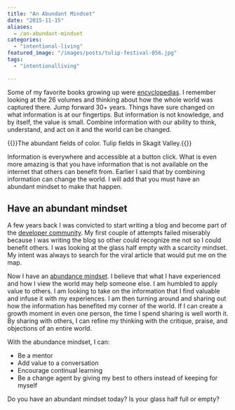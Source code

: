 ```yaml
---
title: "An Abundant Mindset"
date: "2015-11-15"
aliases:
  = /an-abundant-mindset
categories: 
  - "intentional-living"
featured_image: "/images/posts/tulip-festival-056.jpg"
tags: 
  - "intentionalliving"

---
```


Some of my favorite books growing up were [encyclopedias](https://en.wikipedia.org/wiki/Encyclop%C3%A6dia_Britannica#/media/File:Encyclopaedia_Britannica_15_with_2002.jpg). I remember looking at the 26 volumes and thinking about how the whole world was captured there. Jump forward 30+ years. Things have sure changed on what information is at our fingertips. But information is not knowledge, and by itself, the value is small. Combine information with our ability to think, understand, and act on it and the world can be changed.

{{<featuredimage class="inline-feature-image">}}The abundant fields of color. Tulip fields in Skagit Valley.{{</featuredimage>}}

Information is everywhere and accessible at a button click. What is even more amazing is that you have information that is not available on the internet that others can benefit from. Earlier I said that by combining information can change the world. I will add that you must have an abundant mindset to make that happen.

## Have an abundant mindset

A few years back I was convicted to start writing a blog and become part of the [developer community](http://www.hanselman.com/blog/YourBlogIsTheEngineOfCommunity.aspx). My first couple of attempts failed miserably because I was writing the blog so other could recognize me not so I could benefit others. I was looking at the glass half empty with a scarcity mindset. My intent was always to search for the viral article that would put me on the map.

Now I have an [abundance mindset](http://www.success.com/article/john-c-maxwell-6-tips-to-develop-and-model-an-abundance-mindset). I believe that what I have experienced and how I view the world may help someone else. I am humbled to apply value to others. I am looking to take on the information that I find valuable and infuse it with my experiences. I am then turning around and sharing out how the information has benefited my corner of the world. If I can create a growth moment in even one person, the time I spend sharing is well worth it. By sharing with others, I can refine my thinking with the critique, praise, and objections of an entire world.

With the abundance mindset, I can:

- Be a mentor
- Add value to a conversation
- Encourage continual learning
- Be a change agent by giving my best to others instead of keeping for myself

Do you have an abundant mindset today? Is your glass half full or empty?
